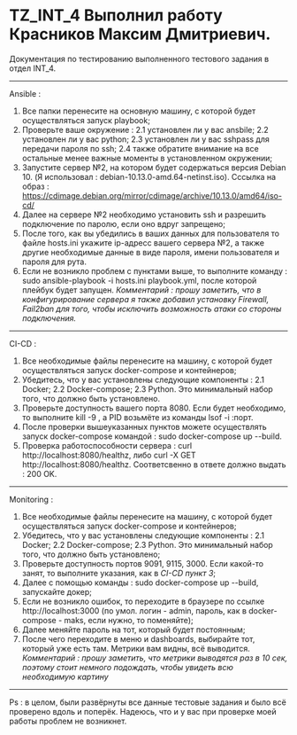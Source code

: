 # TZ_INT_4 Выполнил работу Красников Максим Дмитриевич.
Документация по тестированию выполненного тестового задания в отдел INT_4.
________________________________________________________________________________________________________________________
Ansible :
1) Все папки перенесите на основную машину, с которой будет осуществляться запуск playbook;
2) Проверьте ваше окружение :
   2.1 установлен ли у вас ansbile;
   2.2 установлен ли у вас python;
   2.3 установлен ли у вас sshpass для передачи пароля по ssh;
   2.4 также обратите внимание на все остальные менее важные моменты в установленном окружении;
3) Запустите сервер №2, на котором будет содержаться версия Debian 10. (Я использовал : debian-10.13.0-amd.64-netinst.iso). Сссылка на образ : https://cdimage.debian.org/mirror/cdimage/archive/10.13.0/amd64/iso-cd/
4) Далее на сервере №2 необходимо установить ssh и разрешить подключение по паролю, если оно вдруг запрещено;
5) После того, как вы убедились в ваших данных для пользователя то файле hosts.ini укажите ip-адресс вашего сервера №2, а также другие необходимые данные в виде пароля, имени пользователя и пароля для рута.
6) Если не возникло проблем с пунктами выше, то выполните команду : sudo ansible-playbook -i hosts.ini playbook.yml, после которой плейбук будет запущен.
*Комментарий : прошу заметить, что в конфигурирование сервера я также добавил установку Firewall, Fail2ban для того, чтобы исключить возможность атаки со стороны подключения.*
__________________________________________________________________________________________________________________________
CI-CD :
1) Все необходимые файлы перенесите на машину, с которой будет осуществляться запуск docker-compose и контейнеров;
2) Убедитесь, что у вас установлены следующие компоненты :
   2.1 Docker;
   2.2 Docker-compose;
   2.3 Python.
Это минимальный набор того, что должно быть установлено.
3) Проверьте доступность вашего порта 8080. Если будет необходимо, то выполните kill -9 <PID>, а PID возьмёте из команды lsof -i :порт.
4) После проверки вышеуказанных пунктов можете осуществлять запуск docker-compose командой : sudo docker-compose up --build.
5) Проверка работоспособности сервера : curl http://localhost:8080/healthz, либо curl -X GET http://localhost:8080/healthz. Соответсвенно в ответе должно выдать : 200 OK.
___________________________________________________________________________________________________________________________
Monitoring :
1) Все необходимые файлы перенесите на машину, с которой будет осуществляться запуск docker-compose и контейнеров;
2) Убедитесь, что у вас установлены следующие компоненты :
   2.1 Docker;
   2.2 Docker-compose;
   2.3 Python.
Это минимальный набор того, что должно быть установлено;
3) Проверьте доступность портов 9091, 9115, 3000. Если какой-то занят, то выполните указания, как в *CI-CD пункт 3*;
4) Далее с помощью команды : sudo docker-compose up --build, запускайте докер;
5) Если не возникло ошибок, то переходите в браузере по ссылке http://localhost:3000 (по умол. логин - admin, пароль, как в docker-compose - maks, если нужно, то поменяйте);
6) Далее меняйте пароль на тот, который будет постоянным;
7) После чего переходите в меню и dashboards, выбирайте тот, который уже есть там. Метрики вам видны, всё выводится.
*Комментарий : прошу заметить, что метрики выводятся раз в 10 сек, поэтому стоит немного подождать, чтобы увидеть всю необходимую картину*
____________________________________________________________________________________________________________________________
Ps : в целом, были развёрнуты все данные тестовые задания и было всё проверено вдоль и поперёк. Надеюсь, что и у вас при проверке моей работы проблем не возникнет.
